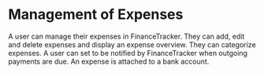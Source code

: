 # Management of Expenses

A user can manage their expenses in FinanceTracker.
They can add, edit and delete expenses and display an expense overview.
They can categorize expenses.
A user can set to be notified by FinanceTracker when outgoing payments are due.
An expense is attached to a bank account.
